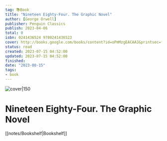 ```yaml
---
tag: 📚Book
title: "Nineteen Eighty-Four. The Graphic Novel"
author: [George Orwell]
publisher: Penguin Classics
publish: 2023-04-06
total: 0
isbn: 0241436524 9780241436523
cover: http://books.google.com/books/content?id=oPmMzgEACAAJ&printsec=frontcover&img=1&zoom=1&source=gbs_api
status: read
created: 2023-07-15 04:52:00
updated: 2023-07-15 04:52:00
finished: 
date: "2023-08-15"
tags:
- book
---
```


![cover|150](http://books.google.com/books/content?id=oPmMzgEACAAJ&printsec=frontcover&img=1&zoom=1&source=gbs_api)

# Nineteen Eighty-Four. The Graphic Novel
[[notes/Bookshelf|Bookshelf]]